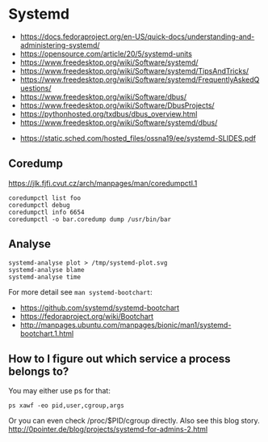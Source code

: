 # Systemd
* https://docs.fedoraproject.org/en-US/quick-docs/understanding-and-administering-systemd/
* https://opensource.com/article/20/5/systemd-units
* https://www.freedesktop.org/wiki/Software/systemd/
* https://www.freedesktop.org/wiki/Software/systemd/TipsAndTricks/
* https://www.freedesktop.org/wiki/Software/systemd/FrequentlyAskedQuestions/
* https://www.freedesktop.org/wiki/Software/dbus/
* https://www.freedesktop.org/wiki/Software/DbusProjects/
* https://pythonhosted.org/txdbus/dbus_overview.html
* https://www.freedesktop.org/wiki/Software/systemd/dbus/
- https://static.sched.com/hosted_files/ossna19/ee/systemd-SLIDES.pdf

## Coredump
https://jlk.fjfi.cvut.cz/arch/manpages/man/coredumpctl.1

    coredumpctl list foo
    coredumpctl debug
    coredumpctl info 6654
    coredumpctl -o bar.coredump dump /usr/bin/bar

## Analyse

    systemd-analyse plot > /tmp/systemd-plot.svg
    systemd-analyse blame
    systemd-analyse time

For more detail see `man systemd-bootchart`:

* https://github.com/systemd/systemd-bootchart
* https://fedoraproject.org/wiki/Bootchart
* http://manpages.ubuntu.com/manpages/bionic/man1/systemd-bootchart.1.html

## How to I figure out which service a process belongs to?
You may either use ps for that:

    ps xawf -eo pid,user,cgroup,args

Or you can even check /proc/$PID/cgroup directly. Also see this blog story.
http://0pointer.de/blog/projects/systemd-for-admins-2.html
